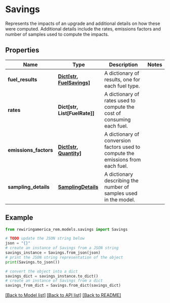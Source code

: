 # Savings

Represents the impacts of an upgrade and additional details on how these were computed.  Additional details include the rates, emissions factors and number of samples used to compute the impacts.

## Properties

Name | Type | Description | Notes
------------ | ------------- | ------------- | -------------
**fuel_results** | [**Dict[str, FuelSavings]**](FuelSavings.md) | A dictionary of results, one for each fuel type. | 
**rates** | **Dict[str, List[FuelRate]]** | A dictionary of rates used to compute the cost of consuming each fuel. | 
**emissions_factors** | [**Dict[str, Quantity]**](Quantity.md) | A dictionary of conversion factors used to compute the emissions from each fuel. | 
**sampling_details** | [**SamplingDetails**](SamplingDetails.md) | A dictionary describing the number of samples used in the model. | 

## Example

```python
from rewiringamerica_rem.models.savings import Savings

# TODO update the JSON string below
json = "{}"
# create an instance of Savings from a JSON string
savings_instance = Savings.from_json(json)
# print the JSON string representation of the object
print(Savings.to_json())

# convert the object into a dict
savings_dict = savings_instance.to_dict()
# create an instance of Savings from a dict
savings_from_dict = Savings.from_dict(savings_dict)
```
[[Back to Model list]](../README.md#documentation-for-models) [[Back to API list]](../README.md#documentation-for-api-endpoints) [[Back to README]](../README.md)


